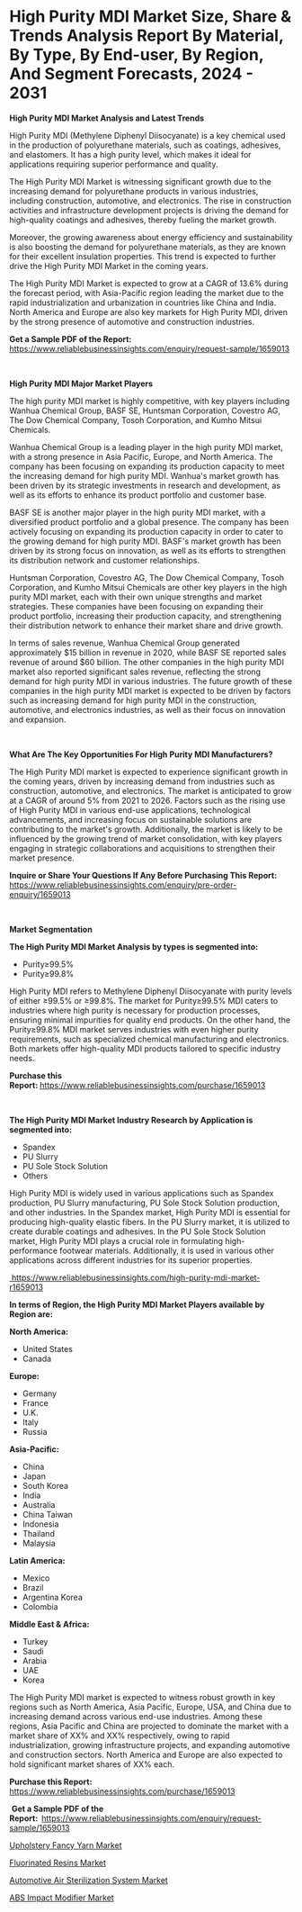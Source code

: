 <p><h1>High Purity MDI Market Size, Share & Trends Analysis Report By Material, By Type, By End-user, By Region, And Segment Forecasts, 2024 - 2031</h1></p><p><strong>High Purity MDI Market Analysis and Latest Trends</strong></p>
<p><p>High Purity MDI (Methylene Diphenyl Diisocyanate) is a key chemical used in the production of polyurethane materials, such as coatings, adhesives, and elastomers. It has a high purity level, which makes it ideal for applications requiring superior performance and quality.</p><p>The High Purity MDI Market is witnessing significant growth due to the increasing demand for polyurethane products in various industries, including construction, automotive, and electronics. The rise in construction activities and infrastructure development projects is driving the demand for high-quality coatings and adhesives, thereby fueling the market growth.</p><p>Moreover, the growing awareness about energy efficiency and sustainability is also boosting the demand for polyurethane materials, as they are known for their excellent insulation properties. This trend is expected to further drive the High Purity MDI Market in the coming years.</p><p>The High Purity MDI Market is expected to grow at a CAGR of 13.6% during the forecast period, with Asia-Pacific region leading the market due to the rapid industrialization and urbanization in countries like China and India. North America and Europe are also key markets for High Purity MDI, driven by the strong presence of automotive and construction industries.</p></p>
<p><strong>Get a Sample PDF of the Report:&nbsp;</strong> <a href="https://www.reliablebusinessinsights.com/enquiry/request-sample/1659013">https://www.reliablebusinessinsights.com/enquiry/request-sample/1659013</a></p>
<p>&nbsp;</p>
<p><strong>High Purity MDI Major Market Players</strong></p>
<p><p>The high purity MDI market is highly competitive, with key players including Wanhua Chemical Group, BASF SE, Huntsman Corporation, Covestro AG, The Dow Chemical Company, Tosoh Corporation, and Kumho Mitsui Chemicals. </p><p>Wanhua Chemical Group is a leading player in the high purity MDI market, with a strong presence in Asia Pacific, Europe, and North America. The company has been focusing on expanding its production capacity to meet the increasing demand for high purity MDI. Wanhua's market growth has been driven by its strategic investments in research and development, as well as its efforts to enhance its product portfolio and customer base.</p><p>BASF SE is another major player in the high purity MDI market, with a diversified product portfolio and a global presence. The company has been actively focusing on expanding its production capacity in order to cater to the growing demand for high purity MDI. BASF's market growth has been driven by its strong focus on innovation, as well as its efforts to strengthen its distribution network and customer relationships.</p><p>Huntsman Corporation, Covestro AG, The Dow Chemical Company, Tosoh Corporation, and Kumho Mitsui Chemicals are other key players in the high purity MDI market, each with their own unique strengths and market strategies. These companies have been focusing on expanding their product portfolio, increasing their production capacity, and strengthening their distribution network to enhance their market share and drive growth.</p><p>In terms of sales revenue, Wanhua Chemical Group generated approximately $15 billion in revenue in 2020, while BASF SE reported sales revenue of around $60 billion. The other companies in the high purity MDI market also reported significant sales revenue, reflecting the strong demand for high purity MDI in various industries. The future growth of these companies in the high purity MDI market is expected to be driven by factors such as increasing demand for high purity MDI in the construction, automotive, and electronics industries, as well as their focus on innovation and expansion.</p></p>
<p>&nbsp;</p>
<p><strong>What Are The Key Opportunities For High Purity MDI Manufacturers?</strong></p>
<p><p>The High Purity MDI market is expected to experience significant growth in the coming years, driven by increasing demand from industries such as construction, automotive, and electronics. The market is anticipated to grow at a CAGR of around 5% from 2021 to 2026. Factors such as the rising use of High Purity MDI in various end-use applications, technological advancements, and increasing focus on sustainable solutions are contributing to the market's growth. Additionally, the market is likely to be influenced by the growing trend of market consolidation, with key players engaging in strategic collaborations and acquisitions to strengthen their market presence.</p></p>
<p><strong>Inquire or Share Your Questions If Any Before Purchasing This Report:</strong> <a href="https://www.reliablebusinessinsights.com/enquiry/pre-order-enquiry/1659013">https://www.reliablebusinessinsights.com/enquiry/pre-order-enquiry/1659013</a></p>
<p>&nbsp;</p>
<p><strong>Market Segmentation</strong></p>
<p><strong>The High Purity MDI Market Analysis by types is segmented into:</strong></p>
<p><ul><li>Purity≥99.5%</li><li>Purity≥99.8%</li></ul></p>
<p><p>High Purity MDI refers to Methylene Diphenyl Diisocyanate with purity levels of either ≥99.5% or ≥99.8%. The market for Purity≥99.5% MDI caters to industries where high purity is necessary for production processes, ensuring minimal impurities for quality end products. On the other hand, the Purity≥99.8% MDI market serves industries with even higher purity requirements, such as specialized chemical manufacturing and electronics. Both markets offer high-quality MDI products tailored to specific industry needs.</p></p>
<p><strong>Purchase this Report:&nbsp;</strong><a href="https://www.reliablebusinessinsights.com/purchase/1659013">https://www.reliablebusinessinsights.com/purchase/1659013</a></p>
<p>&nbsp;</p>
<p><strong>The High Purity MDI Market Industry Research by Application is segmented into:</strong></p>
<p><ul><li>Spandex</li><li>PU Slurry</li><li>PU Sole Stock Solution</li><li>Others</li></ul></p>
<p><p>High Purity MDI is widely used in various applications such as Spandex production, PU Slurry manufacturing, PU Sole Stock Solution production, and other industries. In the Spandex market, High Purity MDI is essential for producing high-quality elastic fibers. In the PU Slurry market, it is utilized to create durable coatings and adhesives. In the PU Sole Stock Solution market, High Purity MDI plays a crucial role in formulating high-performance footwear materials. Additionally, it is used in various other applications across different industries for its superior properties.</p></p>
<p><a href="https://www.reliablebusinessinsights.com/high-purity-mdi-market-r1659013">&nbsp;https://www.reliablebusinessinsights.com/high-purity-mdi-market-r1659013</a></p>
<p><strong>In terms of Region, the High Purity MDI Market Players available by Region are:</strong></p>
<p>
    <p> <strong> North America: </strong>
        <ul>
            <li>United States</li>
            <li>Canada</li>
        </ul>
        </p> 
    <p> <strong> Europe: </strong>
        <ul>
            <li>Germany</li>
            <li>France</li>
            <li>U.K.</li>
            <li>Italy</li>
            <li>Russia</li>
        </ul>
        </p> 
    <p> <strong> Asia-Pacific: </strong>
        <ul>
            <li>China</li>
            <li>Japan</li>
            <li>South Korea</li>
            <li>India</li>
            <li>Australia</li>
            <li>China Taiwan</li>
            <li>Indonesia</li>
            <li>Thailand</li>
            <li>Malaysia</li>
        </ul>
        </p> 
    <p> <strong> Latin America: </strong>
        <ul>
            <li>Mexico</li>
            <li>Brazil</li>
            <li>Argentina Korea</li>
            <li>Colombia</li>
        </ul>
        </p> 
    <p> <strong> Middle East & Africa: </strong>
        <ul>
            <li>Turkey</li>
            <li>Saudi</li>
            <li>Arabia</li>
            <li>UAE</li>
            <li>Korea</li>
        </ul>
    </p>
    </p>
<p><p>The High Purity MDI market is expected to witness robust growth in key regions such as North America, Asia Pacific, Europe, USA, and China due to increasing demand across various end-use industries. Among these regions, Asia Pacific and China are projected to dominate the market with a market share of XX% and XX% respectively, owing to rapid industrialization, growing infrastructure projects, and expanding automotive and construction sectors. North America and Europe are also expected to hold significant market shares of XX% each.</p></p>
<p><strong>Purchase this Report: </strong><a href="https://www.reliablebusinessinsights.com/purchase/1659013">https://www.reliablebusinessinsights.com/purchase/1659013</a></p>
<p>&nbsp;<strong>Get a Sample PDF of the Report:&nbsp;&nbsp;</strong><a href="https://www.reliablebusinessinsights.com/enquiry/request-sample/1659013">https://www.reliablebusinessinsights.com/enquiry/request-sample/1659013</a></p>
<p><strong></strong></p>
<p><p><a href="https://github.com/goldilocks06/Market-Research-Report-List-1/blob/main/upholstery-fancy-yarn-market.md">Upholstery Fancy Yarn Market</a></p><p><a href="https://medium.com/@charityrice1939/comprehensive-analysis-of-the-global-fluorinated-resins-market-growth-trends-market-forecasts-6e620f2c07b5">Fluorinated Resins Market</a></p><p><a href="https://github.com/thomasBaker655/Market-Research-Report-List-1/blob/main/automotive-air-sterilization-system-market.md">Automotive Air Sterilization System Market</a></p><p><a href="https://medium.com/@jewelmohr25/global-abs-impact-modifier-market-trends-insights-into-growth-opportunities-and-challenges-b8252a94c842">ABS Impact Modifier Market</a></p></p>